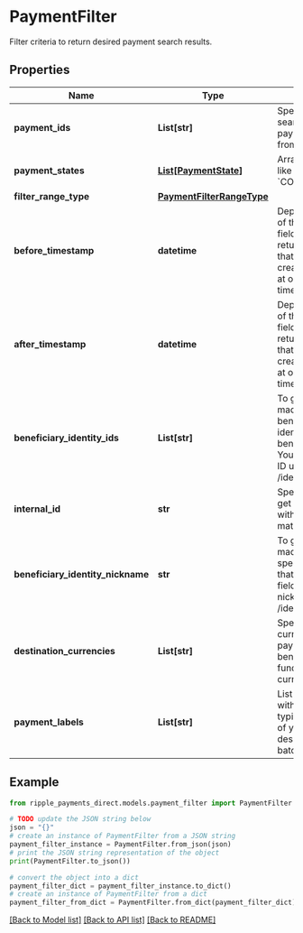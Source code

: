 # PaymentFilter

Filter criteria to return desired payment search results.

## Properties

Name | Type | Description | Notes
------------ | ------------- | ------------- | -------------
**payment_ids** | **List[str]** | Specify a list of uuids to search for payment with payment ids equals one from the list | [optional] 
**payment_states** | [**List[PaymentState]**](PaymentState.md) | Array of payment states like &#x60;EXECUTING&#x60; or &#x60;COMPLETED&#x60;. | [optional] 
**filter_range_type** | [**PaymentFilterRangeType**](PaymentFilterRangeType.md) |  | [optional] 
**before_timestamp** | **datetime** | Depending on the value of the &#x60;filterRangeType&#x60; field, this timestamp returns a list of payments that were created/modified/expired at or before the specified time. | [optional] 
**after_timestamp** | **datetime** | Depending on the value of the &#x60;filterRangeType&#x60; field, this timestamp returns a list of payments that were created/modified/expired at or after the specified time. | [optional] 
**beneficiary_identity_ids** | **List[str]** | To get all payments made to one or more beneficiaries, specify the identity ID(s) of those beneficiaries in this field. You can find the identity ID using the &#x60;GET /identities&#x60; operation. | [optional] 
**internal_id** | **str** | Specify an &#x60;internalId&#x60; to get payments associated with them. A prefix match will be executed. | [optional] 
**beneficiary_identity_nickname** | **str** | To get all payments made to a beneficiary, specify the nickname of that beneficiary in this field. You can find the nickname using the &#x60;GET /identities&#x60; operation. | [optional] 
**destination_currencies** | **List[str]** | Specify one or more currency codes to get payments where the beneficiary received funds in these currencies. | [optional] 
**payment_labels** | **List[str]** | List of labels associated with the payment. A label typically contains a UUID of your choice, designated as the batchId. | [optional] 

## Example

```python
from ripple_payments_direct.models.payment_filter import PaymentFilter

# TODO update the JSON string below
json = "{}"
# create an instance of PaymentFilter from a JSON string
payment_filter_instance = PaymentFilter.from_json(json)
# print the JSON string representation of the object
print(PaymentFilter.to_json())

# convert the object into a dict
payment_filter_dict = payment_filter_instance.to_dict()
# create an instance of PaymentFilter from a dict
payment_filter_from_dict = PaymentFilter.from_dict(payment_filter_dict)
```
[[Back to Model list]](../README.md#documentation-for-models) [[Back to API list]](../README.md#documentation-for-api-endpoints) [[Back to README]](../README.md)


